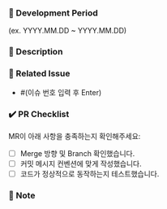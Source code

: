 <!--
🔀 Develop MR (제목을 입력해주세요)

📌 사용 예시:
[🔀 FE] 로그인 페이지 UI 수정
[🔀 BE] 사용자 인증 로직 리팩토링

⚠️ (괄호) 항목은 모두 지우고 알맞게 작성해주세요.
-->

### 📅 Development Period

<!-- 작업 기간을 YYYY.MM.DD ~ YYYY.MM.DD 형식으로 입력해주세요 -->

(ex. YYYY.MM.DD ~ YYYY.MM.DD)

### 📢 Description

<!-- 작업 내용을 명확하게 설명해주세요 -->

### 💬 Related Issue

- #(이슈 번호 입력 후 Enter)

### ✔️ PR Checklist

MR이 아래 사항을 충족하는지 확인해주세요:

- [ ] Merge 방향 및 Branch 확인했습니다.
- [ ] 커밋 메시지 컨벤션에 맞게 작성했습니다.
- [ ] 코드가 정상적으로 동작하는지 테스트했습니다.

### 🔖 Note

<!-- 참고사항을 적어주세요 -->
